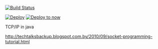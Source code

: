 [![Build Status](https://travis-ci.org/tasks-delivery/task-delivery.svg?branch=master)](https://travis-ci.org/tasks-delivery/task-delivery/settings)  


[![Deploy](https://www.herokucdn.com/deploy/button.svg)](https://heroku.com/deploy?template=https://github.com/tasks-delivery/task-delivery)
[![Deploy to now](https://deploy.now.sh/static/button.svg)](https://deploy.now.sh/?repo=https://github.com/tasks-delivery/task-delivery)


TCP/IP  in java

http://techtalksbackup.blogspot.com.by/2010/09/socket-programming-tutorial.html
